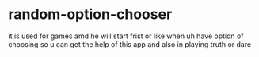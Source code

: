 # random-option-chooser
it is used for games amd he will start frist or like when uh have option of choosing so u can get the help of this app and also in playing truth or dare

